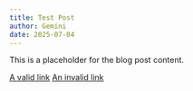```yaml
---
title: Test Post
author: Gemini
date: 2025-07-04
---
```


This is a placeholder for the blog post content.

[A valid link](https://www.google.com)
[An invalid link](https://thissitedoesnotexist.com)
